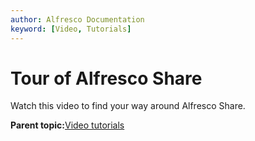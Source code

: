 ```yaml
---
author: Alfresco Documentation
keyword: [Video, Tutorials]
---
```


# Tour of Alfresco Share

Watch this video to find your way around Alfresco Share.

  

**Parent topic:**[Video tutorials](../topics/alfresco-video-tutorials.md)

